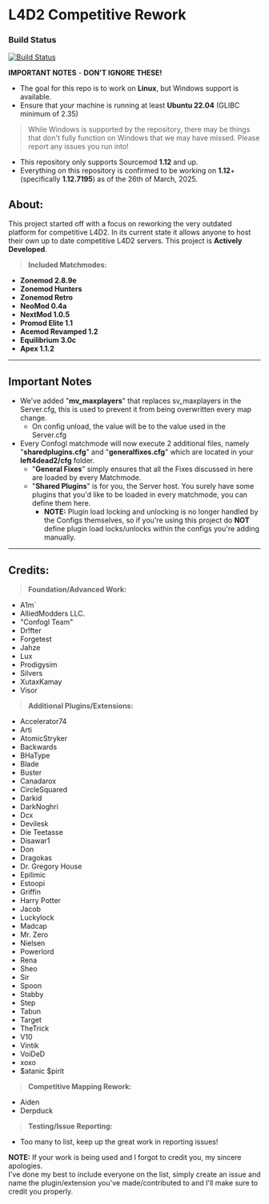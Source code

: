 # **L4D2 Competitive Rework**

### Build Status

[![Build Status](https://dev.azure.com/altairsossai/L4D2%20-%20Play%20Stats/_apis/build/status%2Fl4d2-zone-server?branchName=master)](https://dev.azure.com/altairsossai/L4D2%20-%20Play%20Stats/_build/latest?definitionId=36&branchName=master)


**IMPORTANT NOTES** - **DON'T IGNORE THESE!**
* The goal for this repo is to work on **Linux**, but Windows support is available.
* Ensure that your machine is running at least **Ubuntu 22.04** (GLIBC minimum of 2.35)
> While Windows is supported by the repository, there may be things that don't fully function on Windows that we may have missed.
> Please report any issues you run into!
* This repository only supports Sourcemod **1.12** and up.
* Everything on this repository is confirmed to be working on **1.12**+ (specifically **1.12.7195**) as of the 26th of March, 2025.

## **About:**

This project started off with a focus on reworking the very outdated platform for competitive L4D2.
In its current state it allows anyone to host their own up to date competitive L4D2 servers.
This project is **Actively Developed**.

> **Included Matchmodes:**
* **Zonemod 2.8.9e**
* **Zonemod Hunters**
* **Zonemod Retro**
* **NeoMod 0.4a** 
* **NextMod 1.0.5**
* **Promod Elite 1.1**
* **Acemod Revamped 1.2**
* **Equilibrium 3.0c**
* **Apex 1.1.2**

---

## **Important Notes**
* We've added "**mv_maxplayers**" that replaces sv_maxplayers in the Server.cfg, this is used to prevent it from being overwritten every map change.
  * On config unload, the value will be to the value used in the Server.cfg
* Every Confogl matchmode will now execute 2 additional files, namely "**sharedplugins.cfg**" and "**generalfixes.cfg**" which are located in your **left4dead2/cfg** folder.
  * "**General Fixes**" simply ensures that all the Fixes discussed in here are loaded by every Matchmode.
  * "**Shared Plugins**" is for you, the Server host. You surely have some plugins that you'd like to be loaded in every matchmode, you can define them here. 
    * **NOTE:** Plugin load locking and unlocking is no longer handled by the Configs themselves, so if you're using this project do **NOT** define plugin load locks/unlocks within the configs you're adding manually.

---
	
## **Credits:**

> **Foundation/Advanced Work:**
* A1m`
* AlliedModders LLC.
* "Confogl Team"
* Dr!fter
* Forgetest
* Jahze
* Lux
* Prodigysim
* Silvers
* XutaxKamay
* Visor

> **Additional Plugins/Extensions:**
* Accelerator74
* Arti 
* AtomicStryker 
* Backwards
* BHaType
* Blade 
* Buster
* Canadarox 
* CircleSquared 
* Darkid 
* DarkNoghri
* Dcx 
* Devilesk
* Die Teetasse 
* Disawar1 
* Don 
* Dragokas
* Dr. Gregory House
* Epilimic 
* Estoopi 
* Griffin 
* Harry Potter
* Jacob 
* Luckylock 
* Madcap
* Mr. Zero
* Nielsen
* Powerlord
* Rena
* Sheo
* Sir
* Spoon
* Stabby 
* Step 
* Tabun
* Target
* TheTrick
* V10 
* Vintik
* VoiDeD
* xoxo
* $atanic $pirit


> **Competitive Mapping Rework:**
* Aiden
* Derpduck

> **Testing/Issue Reporting:**
* Too many to list, keep up the great work in reporting issues!

**NOTE:** If your work is being used and I forgot to credit you, my sincere apologies.  
I've done my best to include everyone on the list, simply create an issue and name the plugin/extension you've made/contributed to and I'll make sure to credit you properly.
